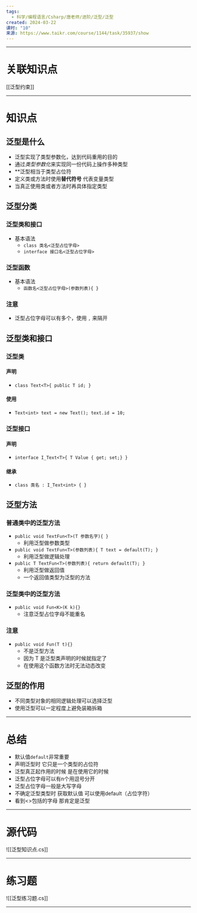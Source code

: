 ```yaml
---
tags:
  - 科学/编程语言/Csharp/唐老师/进阶/泛型/泛型
created: 2024-03-22
课时: "10"
来源: https://www.taikr.com/course/1144/task/35937/show
---
```


---
# 关联知识点

[[泛型约束]]

---
# 知识点

## 泛型是什么

- 泛型实现了类型参数化，达到代码重用的目的
- 通过*类型参数化*来实现同一份代码上操作多种类型
- **泛型相当于类型占位符
- 定义类或方法时使用**替代符号** 代表变量类型
- 当真正使用类或者方法时再具体指定类型
## 泛型分类

### 泛型类和接口

- 基本语法
	- `class 类名<泛型占位字母>`
	- `interface 接口名<泛型占位字母>`
### 泛型函数

- 基本语法
	- `函数名<泛型占位字母>(参数列表){ }`
### 注意

- 泛型占位字母可以有多个，使用 `,` 来隔开
## 泛型类和接口

### 泛型类

#### 声明

- `class Text<T>{ public T id; }`
#### 使用

- `Text<int> text = new Text(); text.id = 10;`
### 泛型接口

#### 声明

- `interface I_Text<T>{ T Value { get; set;} }`
#### 继承

- `class 类名 : I_Text<int> { }`
## 泛型方法

### 普通类中的泛型方法

- `public void TextFun<T>(T 参数名字){ }`
	- 利用泛型做参数类型
- `public void TextFun<T>(参数列表){ T text = default(T); } `
	- 利用泛型做逻辑处理
- `public T TextFun<T>(参数列表){ return default(T); }`
	- 利用泛型做返回值
	- 一个返回值类型为泛型的方法
### 泛型类中的泛型方法

- `public void Fun<K>(K k){}`
	- 注意泛型占位字母不能重名
### 注意

- `public void Fun(T t){}`
	- 不是泛型方法
	- 因为 T 是泛型类声明的时候就指定了
	- 在使用这个函数方法时无法动态改变
## 泛型的作用

- 不同类型对象的相同逻辑处理可以选择泛型
- 使用泛型可以一定程度上避免装箱拆箱

---
# 总结

- 默认值`default`非常重要
- 声明泛型时 它只是一个类型的占位符
- 泛型真正起作用的时候 是在使用它的时候
- 泛型占位字母可以有n个用逗号分开
- 泛型占位字母一般是大写字母
- 不确定泛型类型时 获取默认值 可以使用default（占位字符）
- 看到<>包括的字母 那肯定是泛型

---
# 源代码

 ![[泛型知识点.cs]]

---
# 练习题

![[泛型练习题.cs]]

---


